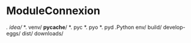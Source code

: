 # ModuleConnexion
*. idea/*
*. venv/
__pycache__/
*. pyc
*. pyo
*. pyd
.Python
env/
build/
develop-eggs/
dist/
downloads/      


